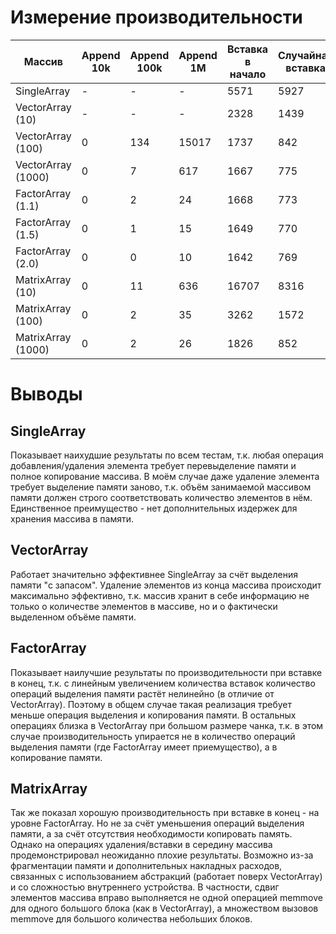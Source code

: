 # Измерение производительности
| Массив              | Append 10k  | Append 100k  | Append 1M | Вставка в начало | Случайная вставка | Удаление из начала | Удаление с конца | Произвольное удаление |
|---------------------|-------------|--------------|-----------|------------------|-------------------|--------------------|------------------|-----------------------|
| SingleArray         | -           | -            | -         | 5571             | 5927              | 5811               | 6061             | 5693                  |
| VectorArray (10)    | -           | -            | -         | 2328             | 1439              | 1664               | 0                | 770                   |
| VectorArray (100)   | 0           | 134          | 15017     | 1737             | 842               | 1677               | 0                | 768                   |
| VectorArray (1000)  | 0           | 7            | 617       | 1667             | 775               | 1666               | 0                | 766                   |
| FactorArray (1.1)   | 0           | 2            | 24        | 1668             | 773               | 1660               | 0                | 765                   |
| FactorArray (1.5)   | 0           | 1            | 15        | 1649             | 770               | 1680               | 0                | 769                   |
| FactorArray (2.0)   | 0           | 0            | 10        | 1642             | 769               | 1680               | 0                | 771                   |
| MatrixArray (10)    | 0           | 11           | 636       | 16707            | 8316              | 14238              | 4                | 7106                  |
| MatrixArray (100)   | 0           | 2            | 35        | 3262             | 1572              | 2944               | 4                | 1445                  |
| MatrixArray (1000)  | 0           | 2            | 26        | 1826             | 852               | 1804               | 3                | 842                   |

# Выводы
## SingleArray
Показывает наихудшие результаты по всем тестам, т.к. любая операция добавления/удаления элемента требует перевыделение памяти и полное копирование массива.
В моём случае даже удаление элемента требует выделение памяти заново, т.к. объём занимаемой массивом памяти должен строго соответствовать количество элементов в нём. 
Единственное преимущество - нет дополнительных издержек для хранения массива в памяти.
## VectorArray
Работает значительно эффективнее SingleArray за счёт выделения памяти "с запасом". Удаление элементов из конца массива происходит максимально эффективно, т.к. массив хранит в себе информацию не только о количестве элементов в массиве, но и о фактически выделенном объёме памяти.
## FactorArray
Показывает наилучшие результаты по производительности при вставке в конец, т.к. с линейным увеличением количества вставок количество операций выделения памяти растёт нелинейно (в отличие от VectorArray). Поэтому в общем случае такая реализация требует меньше операция выделения и копирования памяти.
В остальных операциях близка в VectorArray при большом размере чанка, т.к. в этом случае производительность упирается не в количество операций выделения памяти (где FactorArray имеет приемущество), а в копирование памяти.
## MatrixArray
Так же показал хорошую производительность при вставке в конец - на уровне FactorArray. Но не за счёт уменьшения операций выделения памяти, а за счёт отсутствия необходимости копировать память.
Однако на операциях удаления/вставки в середину массива продемонстрировал неожиданно плохие результаты. Возможно из-за фрагментации памяти и дополнительных накладных расходов, связанных с использованием абстракций (работает поверх VectorArray) и со сложностью внутреннего устройства. В частности, сдвиг элементов массива вправо выполняется не одной операцией memmove для одного большого блока (как в VectorArray), а множеством вызовов memmove для большого количества небольших блоков.
